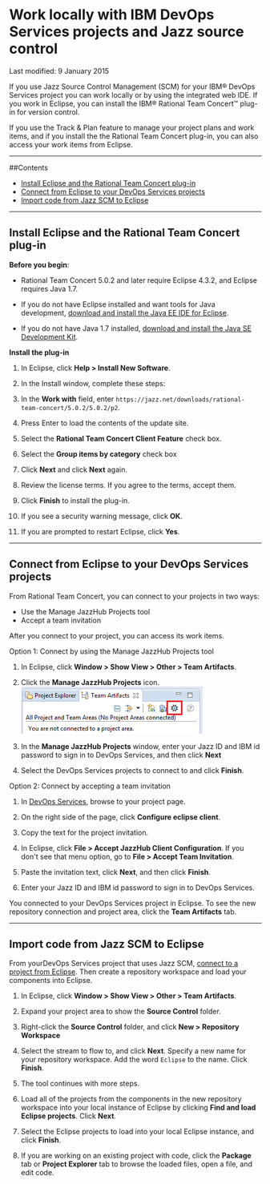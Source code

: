 # Work locally with IBM DevOps Services projects and Jazz source control

Last modified: 9 January 2015

If you use Jazz Source Control Management (SCM) for your IBM&reg; DevOps Services project you can  work locally or by using the integrated web IDE. If you work in Eclipse, you can install the IBM&reg; Rational Team Concert&trade; plug-in for version control.

If you use the Track & Plan feature to manage your project plans and work items, and if you install the the Rational Team Concert plug-in, you can also access your work items from Eclipse.

---
##Contents

 * [Install Eclipse and the Rational Team Concert plug-in](#install_eclipse_and_the_rational_team_concert_plugin)
 * [Connect from Eclipse to your DevOps Services projects](#connect_to_your_devops_services_projects_from_eclipse)
 * [Import code from Jazz SCM to Eclipse](#import_code_into_eclipse_from_jazz_source_control)

---
<a name='install_eclipse_and_the_rational_team_concert_plugin'></a>
## Install Eclipse and the Rational Team Concert plug-in


**Before you begin**: 
* Rational Team Concert 5.0.2 and later require Eclipse 4.3.2, and Eclipse requires Java 1.7.  

* If you do not have Eclipse installed and want tools for Java development, [download and install the Java EE IDE for Eclipse](http://www.eclipse.org/downloads/packages/eclipse-ide-java-ee-developers/keplersr2).  

* If you do not have Java 1.7 installed, [download and install the Java SE Development Kit](http://www.oracle.com/technetwork/java/javase/downloads/jdk7-downloads-1880260.html).

**Install the plug-in**

1. In Eclipse, click **Help > Install New Software**.

2. In the Install window, complete these steps:
  1. In the **Work with** field, enter `https://jazz.net/downloads/rational-team-concert/5.0.2/5.0.2/p2`.
  2. Press Enter to load the contents of the update site.
  3. Select the **Rational Team Concert Client Feature** check box.
  4. Select the **Group items by category** check box
  5. Click **Next** and click **Next** again.
  6. Review the license terms. If you agree to the terms, accept them.
  7. Click **Finish** to install the plug-in.

3. If you see a security warning message, click **OK**.

4. If you are prompted to restart Eclipse, click **Yes**.

---
<a name='connect_to_your_devops_services_projects_from_eclipse'></a>
## Connect from Eclipse to your DevOps Services projects


From Rational Team Concert, you can connect to your projects in two ways:

 * Use the Manage JazzHub Projects tool
 * Accept a team invitation

After you connect to your project, you can access its work items.

Option 1: Connect by using the Manage JazzHub Projects tool

1. In Eclipse, click **Window > Show View > Other > Team Artifacts**.

2. Click the **Manage JazzHub Projects** icon.
 ![Manage JazzHub Projects button within the Team Artifacts View](./images/jazzhubfeature.png)

3. In the **Manage JazzHub Projects** window, enter your Jazz ID and IBM id password to sign in to DevOps Services, and then click **Next**

4. Select the DevOps Services projects to connect to and click **Finish**.

Option 2: Connect by accepting a team invitation

1. In [DevOps Services](https://hub.jazz.net/), browse to your project page.

2. On the right side of the page, click **Configure eclipse client**.

3. Copy the text for the project invitation.

4. In Eclipse, click **File > Accept JazzHub Client Configuration**. If you don't see that menu option, go to **File > Accept Team Invitation**.

5. Paste the invitation text, click **Next**, and then click **Finish**.

6. Enter your Jazz ID and IBM id password to sign in  to DevOps Services.

You connected to your DevOps Services project in Eclipse. To see the new repository connection and project area, click the **Team Artifacts** tab.

---
<a name='import_code_into_eclipse_from_jazz_source_control'></a>
## Import code from Jazz SCM to Eclipse 


From yourDevOps Services project that uses Jazz SCM, [connect to a project from Eclipse](#connect_to_your_devops_services_projects_from_eclipse). Then create a repository workspace and load your components into Eclipse.

1. In Eclipse, click **Window > Show View > Other > Team Artifacts**.

2. Expand your project area to show the **Source Control** folder.

3. Right-click the **Source Control** folder, and click **New > Repository Workspace**

4. Select the stream to flow to, and click **Next**. Specify a new name for your repository workspace. Add the word `Eclipse` to the name. Click **Finish**.

5. The tool continues with more steps. 
6. Load all of the projects from the components in the new repository workspace into your local instance of Eclipse by clicking **Find and load Eclipse projects**. Click **Next**.

7. Select the Eclipse projects to load into your local Eclipse instance, and click **Finish**.

8. If you are working on an existing project with code, click the **Package** tab or **Project Explorer** tab to browse the loaded files, open a file, and edit code.

[18]: https://developer.ibm.com/answers/questions/?community=devops-services (DevOps Services forum)
[19]: mailto:hub%40jazz.net
[20]: /docs
